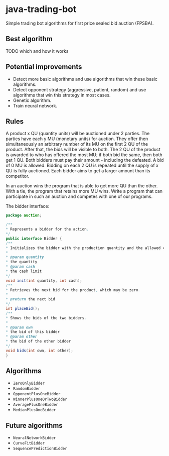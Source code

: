 # java-trading-bot
Simple trading bot algorithms for first price sealed bid auction (FPSBA).

## Best algorithm

TODO which and how it works

## Potential improvements

* Detect more basic algorithms and use algorithms that win these basic algorithms.
* Detect opponent strategy (aggressive, patient, random) and use algorithms that win this strategy in most cases.
* Genetic algorithm.
* Train neural network.

## Rules

A product x QU (quantity units) will be auctioned under 2 parties. The parties have each y MU
(monetary units) for auction. They offer then simultaneously an arbitrary number of its MU on the
first 2 QU of the product. After that, the bids will be visible to both. The 2 QU of the product is
awarded to who has offered the most MU; if both bid the same, then both get 1 QU. Both bidders
must pay their amount - including the defeated. A bid of 0 MU is allowed. Bidding on each 2 QU is
repeated until the supply of x QU is fully auctioned. Each bidder aims to get a larger amount than its
competitor.


In an auction wins the program that is able to get more QU than the other. With a tie, the program
that retains more MU wins. Write a program that can participate in such an auction and competes
with one of our programs.


The bidder interface:

```java
package auction;

/**
* Represents a bidder for the action.
*/
public interface Bidder {
/**
* Initializes the bidder with the production quantity and the allowed cash limit.
*
* @param quantity
* the quantity
* @param cash
* the cash limit
*/
void init(int quantity, int cash);
/**
* Retrieves the next bid for the product, which may be zero.
*
* @return the next bid
*/
int placeBid();
/**
* Shows the bids of the two bidders.
*
* @param own
* the bid of this bidder
* @param other
* the bid of the other bidder
*/
void bids(int own, int other);
}
```

## Algorithms

* `ZeroOnlyBidder`
* `RandomBidder`
* `OpponentPlusOneBidder`
* `WinnerPlusOneOrTwoBidder`
* `AveragePlusOneBidder`
* `MedianPlusOneBidder`

## Future algorithms

* `NeuralNetworkBidder`
* `CurveFitBidder`
* `SequencePredictionBidder`

